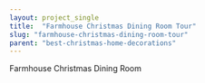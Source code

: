 ```yaml
---
layout: project_single
title:  "Farmhouse Christmas Dining Room Tour"
slug: "farmhouse-christmas-dining-room-tour"
parent: "best-christmas-home-decorations"
---
```

Farmhouse Christmas Dining Room